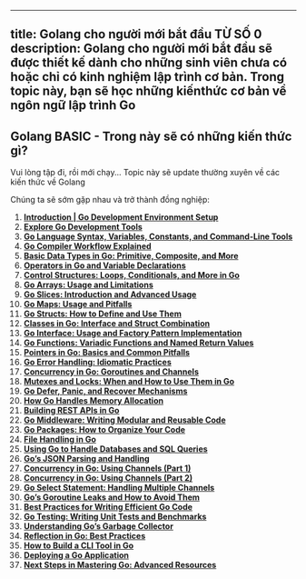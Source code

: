 
---
title: Golang cho người mới bắt đầu TỪ SỐ 0
description: Golang cho người mới bắt đầu sẽ được thiết kế dành cho những sinh viên chưa có hoặc chỉ có kinh nghiệm lập trình cơ bản. Trong topic này, bạn sẽ học những kiến ​​thức cơ bản về ngôn ngữ lập trình Go
---

## Golang BASIC - Trong này sẽ có những kiến thức gì?

Vui lòng tập đi, rồi mới chạy... Topic này sẽ update thường xuyên về các kiến thức về Golang

Chúng ta sẽ sớm gặp nhau và trở thành đồng nghiệp:

1. [**Introduction | Go Development Environment Setup**](https://www.youtube.com/@anonystick)
2. [**Explore Go Development Tools**](https://www.youtube.com/@anonystick)
3. [**Go Language Syntax, Variables, Constants, and Command-Line Tools**](https://www.youtube.com/@anonystick)
4. [**Go Compiler Workflow Explained**](https://www.youtube.com/@anonystick)
5. [**Basic Data Types in Go: Primitive, Composite, and More**](https://www.youtube.com/@anonystick)
6. [**Operators in Go and Variable Declarations**](https://www.youtube.com/@anonystick)
7. [**Control Structures: Loops, Conditionals, and More in Go**](https://www.youtube.com/@anonystick)
8. [**Go Arrays: Usage and Limitations**](https://www.youtube.com/@anonystick)
9. [**Go Slices: Introduction and Advanced Usage**](https://www.youtube.com/@anonystick)
10. [**Go Maps: Usage and Pitfalls**](https://www.youtube.com/@anonystick)
11. [**Go Structs: How to Define and Use Them**](https://www.youtube.com/@anonystick)
12. [**Classes in Go: Interface and Struct Combination**](https://www.youtube.com/@anonystick)
13. [**Go Interface: Usage and Factory Pattern Implementation**](https://www.youtube.com/@anonystick)
14. [**Go Functions: Variadic Functions and Named Return Values**](https://www.youtube.com/@anonystick)
15. [**Pointers in Go: Basics and Common Pitfalls**](https://www.youtube.com/@anonystick)
16. [**Go Error Handling: Idiomatic Practices**](https://www.youtube.com/@anonystick)
17. [**Concurrency in Go: Goroutines and Channels**](https://www.youtube.com/@anonystick)
18. [**Mutexes and Locks: When and How to Use Them in Go**](https://www.youtube.com/@anonystick)
19. [**Go Defer, Panic, and Recover Mechanisms**](https://www.youtube.com/@anonystick)
20. [**How Go Handles Memory Allocation**](https://www.youtube.com/@anonystick)
21. [**Building REST APIs in Go**](https://www.youtube.com/@anonystick)
22. [**Go Middleware: Writing Modular and Reusable Code**](https://www.youtube.com/@anonystick)
23. [**Go Packages: How to Organize Your Code**](https://www.youtube.com/@anonystick)
24. [**File Handling in Go**](https://www.youtube.com/@anonystick)
25. [**Using Go to Handle Databases and SQL Queries**](https://www.youtube.com/@anonystick)
26. [**Go’s JSON Parsing and Handling**](https://www.youtube.com/@anonystick)
27. [**Concurrency in Go: Using Channels (Part 1)**](https://www.youtube.com/@anonystick)
28. [**Concurrency in Go: Using Channels (Part 2)**](https://www.youtube.com/@anonystick)
29. [**Go Select Statement: Handling Multiple Channels**](https://www.youtube.com/@anonystick)
30. [**Go’s Goroutine Leaks and How to Avoid Them**](https://www.youtube.com/@anonystick)
31. [**Best Practices for Writing Efficient Go Code**](https://www.youtube.com/@anonystick)
32. [**Go Testing: Writing Unit Tests and Benchmarks**](https://www.youtube.com/@anonystick)
33. [**Understanding Go’s Garbage Collector**](https://www.youtube.com/@anonystick)
34. [**Reflection in Go: Best Practices**](https://www.youtube.com/@anonystick)
35. [**How to Build a CLI Tool in Go**](https://www.youtube.com/@anonystick)
36. [**Deploying a Go Application**](https://www.youtube.com/@anonystick)
37. [**Next Steps in Mastering Go: Advanced Resources**](https://www.youtube.com/@anonystick)
